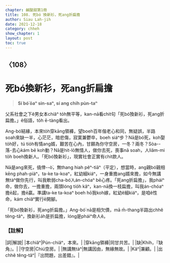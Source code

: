 ```yaml
---
chapter: 鹹酸甜第1冊
title: 108. 死bó͘換新衫，死ang折扁擔
author: Siau Lah-jih
date: 2021-12-18
category: chheh
show_chapter: 1
layout: post
toc: true
---
```

  
## 〈108〉
# 死bó͘換新衫，死ang折扁擔
>**Sí bó͘ ōaⁿ sin-saⁿ, sí ang chi̍h pùn-taⁿ**
 
父系社會之下ê男女本chiâⁿ to̍h無平等，kan-nā看chit句「死bó͘換新衫，死ang折扁擔。」ê俗語，to̍h ē-tàng看出。

Ang-bó͘結緣，本來to̍h穿kāng領褲，望boeh百年偕老心和同，無疑誤，半路soah來缺一半，心茫茫，暗悲傷，寂寞兼鬱卒，boeh siáⁿ步？Nā是bó͘死，koh娶to̍h好，tú tio̍h有情ang婿，艱苦在心內，甘願為你守空房，一冬？兩冬？Sòa--落-去心kám bē koh動？Nā是hit-lō無情人，做你去死，喪事nā soah，人liâm-mi to̍h boeh換新人。「死bó͘換新衫」，現實社會正實有chit款人。

Nā是ang來死，僥倖--ò͘，無thang hiah pêⁿ-tiāⁿ（平定），想當時，ang親bó͘親相kēng phah-piàⁿ，ta-ke ta-koaⁿ，紅幼細kiáⁿ，一身重擔ang婿來擔，如今無講無tàⁿ做你先行，叫我軟弱cha-bó͘人án-chóaⁿ bē心疼。「死ang折扁擔」，我pháiⁿ命，做你去，一擔重擔，兩頭lóng tio̍h kâⁿ，kan-nā換一枝扁擔，叫我án-chóaⁿ擔ē起，擔ē贏。準講ta-ke ta-koaⁿ boeh hō͘我koh嫁，紅幼ê細kiáⁿ，是咱ê性命，kám chiâⁿ實行ē開腳。

「死bó͘換新衫，死ang折扁擔。」Ang-bó͘ nā是相欠債，mā m̄-thang半路出chhê têng-tâⁿ，換新衫a̍h是折扁擔，lóng是pháiⁿ命人ê。

### 【註解】

|詞|解說|
|本chiâⁿ|Pún-chiâⁿ，本來。|
|穿kāng領褲|同甘共苦。|
|缺|Khih，『缺角』。|
|守空房|Chiú空房。|
|無講無tàⁿ|無講因由，無緣無故。|
|Kâⁿ|兼顧。|
|出chhê têng-tâⁿ|『出問題，出差錯』。|